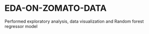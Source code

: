 # EDA-ON-ZOMATO-DATA
Performed exploratory analysis, data visualization and Random forest regressor model
